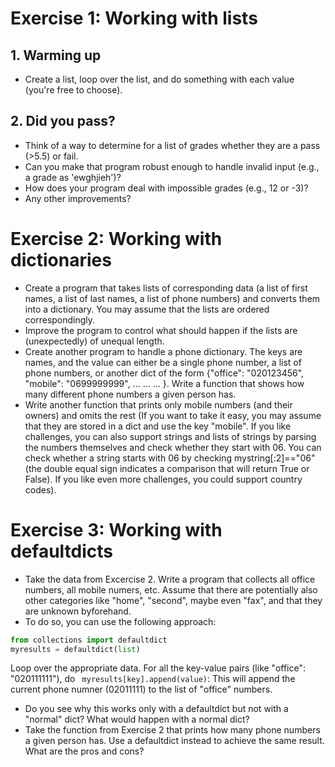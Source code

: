 # Exercise 1: Working with lists


## 1. Warming up

- Create a list, loop over the list, and do something with each value (you're free to choose). 

## 2. Did you pass?

- Think of a way to determine for a list of  grades whether they are a pass (>5.5) or fail.
- Can you make that program robust enough to handle invalid input (e.g., a grade as 'ewghjieh')?
- How does your program deal with impossible grades (e.g., 12 or -3)?
- Any other improvements?




# Exercise 2: Working with dictionaries


- Create a program that takes lists of corresponding data (a list of first names, a list of last names, a list of phone numbers) and converts them into a dictionary. You may assume that the lists are ordered correspondingly.
- Improve the program to control what should happen if the lists are (unexpectedly) of unequal length.
- Create another program to handle a phone dictionary. The keys are names, and the value can either be a single phone number, a list of phone numbers, or another dict of the form {"office": "020123456", "mobile": "0699999999", ... ... ... }. Write a function that shows how many different phone numbers a given person has.
- Write another function that prints only mobile numbers (and their owners) and omits the rest (If you want to take it easy, you may assume that they are stored in a dict and use the key "mobile". If you like challenges, you can also support strings and lists of strings by parsing the numbers themselves and check whether they start with 06. You can check whether a string starts with 06 by checking mystring[:2]=="06" (the double equal sign indicates a comparison that will return True or False). If you like even more challenges, you could support country codes).



# Exercise 3: Working with defaultdicts

- Take the data from Excercise 2. Write a program that collects all office numbers, all mobile numers, etc. Assume that there are potentially also other categories like "home", "second", maybe even "fax", and that they are unknown byforehand.
- To do so, you can use the following approach:
```python
from collections import defaultdict
myresults = defaultdict(list)
```
Loop over the appropriate data. For all the key-value pairs (like "office": "020111111"), do ` myresults[key].append(value)`: This will append the current phone numner (02011111) to the list of "office" numbers. 
- Do you see why this works only with a defaultdict but not with a "normal" dict? What would happen with a normal dict?
- Take the function from Exercise 2 that prints how many phone numbers a given person has. Use a defaultdict instead to achieve the same result. What are the pros and cons?
